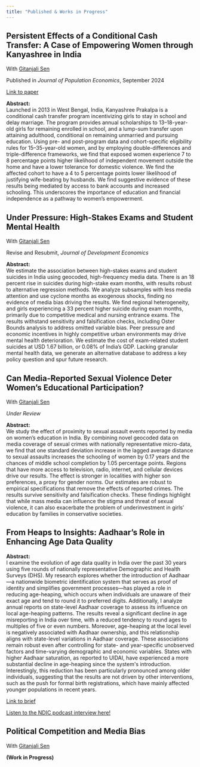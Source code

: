 ```yaml
---
title: "Published & Works in Progress"
---
```


##  Persistent Effects of a Conditional Cash Transfer: A Case of Empowering Women through Kanyashree in India  
With [Gitanjali Sen](https://scholar.google.com/citations?user=bbFIXNgAAAAJ&hl=en) 

Published in *Journal of Population Economics*, September 2024

[Link to paper](https://link.springer.com/article/10.1007/s00148-024-01045-4)

**Abstract:**  
Launched in 2013 in West Bengal, India, Kanyashree Prakalpa is a conditional cash transfer program incentivizing girls to stay in school and delay marriage. The program provides annual scholarships to 13–18-year-old girls for remaining enrolled in school, and a lump-sum transfer upon attaining adulthood, conditional on remaining unmarried and pursuing education. Using pre- and post-program data and cohort-specific eligibility rules for 15–35-year-old women, and by employing double-differences and triple-difference frameworks, we find that exposed women experience 7 to 8 percentage points higher likelihood of independent movement outside the home and have a lower tolerance for domestic violence. We find the affected cohort to have a 4 to 5 percentage points lower likelihood of justifying wife-beating by husbands. We find suggestive evidence of these results being mediated by access to bank accounts and increased schooling. This underscores the importance of education and financial independence as a pathway to women’s empowerment.

##  Under Pressure: High-Stakes Exams and Student Mental Health  

With [Gitanjali Sen](https://scholar.google.com/citations?user=bbFIXNgAAAAJ&hl=en) 

Revise and Resubmit, *Journal of Development Economics*

**Abstract:**  
We estimate the association between high-stakes exams and student suicides in India using geocoded, high-frequency media data. There is an 18 percent rise in suicides during high-stake exam months, with results robust to alternative regression methods. We analyze subsamples
with less media attention and use cyclone months as exogenous shocks, finding no evidence of media bias driving the results. We find regional heterogeneity, and girls experiencing a 33 percent higher suicide during exam months, primarily due to competitive medical and nursing entrance exams. The results withstand sensitivity and falsification checks, including Oster Bounds analysis to address omitted variable bias. Peer pressure and economic incentives in highly competitive urban environments may drive mental health deterioration. We estimate the cost of exam-related student suicides at USD 1.67 billion, or 0.08% of India’s GDP. Lacking granular mental health data, we generate an alternative database to address a key policy question and spur future research.


##  Can Media-Reported Sexual Violence Deter Women’s Educational Participation?  

With [Gitanjali Sen](https://scholar.google.com/citations?user=bbFIXNgAAAAJ&hl=en) 

*Under Review*

**Abstract:**  
We study the effect of proximity to sexual assault events reported by media on women’s education in India. By combining novel geocoded data on media coverage of sexual crimes with nationally representative micro-data, we find that one standard deviation increase in the lagged average distance to sexual assaults increases the schooling of women by 0.17 years and the chances of middle school completion by 1.05 percentage points. Regions that have more access to television, radio, internet, and cellular devices drive our results. The effect is stronger in localities with higher son preferences, a proxy for gender norms. Our estimates are robust to empirical specifications that remove the effects of reported crimes. The results survive sensitivity and falsification checks. These findings highlight that while mass media can influence the stigma and threat of sexual violence, it can also exacerbate the problem of underinvestment in girls’ education by families in conservative societies.

## From Heaps to Insights: Aadhaar’s Role in Enhancing Age Data Quality  

**Abstract:**  
I examine the evolution of age data quality in India over the past 30 years using five rounds of nationally representative Demographic and Health Surveys (DHS). My research explores whether the introduction of Aadhaar—a nationwide biometric identification system that serves as proof of identity and simplifies government processes—has played a role in reducing age-heaping, which occurs when individuals are unaware of their exact age and tend to round it to preferred digits. Additionally, I analyze annual reports on state-level Aadhaar coverage to assess its influence on local age-heaping patterns. The results reveal a significant decline in age misreporting in India over time, with a reduced tendency to round ages to multiples of five or even numbers. Moreover, age-heaping at the local level is negatively associated with Aadhaar ownership, and this relationship aligns with state-level variations in Aadhaar coverage. These associations remain robust even after controlling for state- and year-specific unobserved factors and time-varying demographic and economic variables. States with higher Aadhaar saturation, as reported to UIDAI, have experienced a more substantial decline in age-heaping since the system's introduction. Interestingly, this reduction has been particularly pronounced among older individuals, suggesting that the results are not driven by other interventions, such as the push for formal birth registrations, which have mainly affected younger populations in recent years.

[Link to brief](https://ndic.ncaer.org/wp-content/uploads/2025/01/Subarna-Banerjee-1.pdf)

[Listen to the NDIC podcast interview here!](https://soundcloud.com/coord_ndic/ep1-subarna-banerjee?si=ba51f330f522418ca8445000700516ba&utm_source=clipboard&utm_medium=text&utm_campaign=social_sharing)

##  Political Competition and Media Bias  

With [Gitanjali Sen](https://scholar.google.com/citations?user=bbFIXNgAAAAJ&hl=en) 

**(Work in Progress)**  


